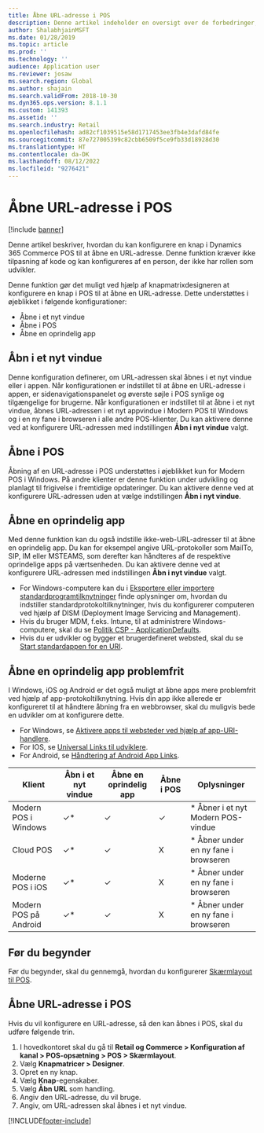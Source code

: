 ```yaml
---
title: Åbne URL-adresse i POS
description: Denne artikel indeholder en oversigt over de forbedringer, der er foretaget i produkt- og kundesøgefunktionen i Dynamics 365 Commerce.
author: ShalabhjainMSFT
ms.date: 01/28/2019
ms.topic: article
ms.prod: ''
ms.technology: ''
audience: Application user
ms.reviewer: josaw
ms.search.region: Global
ms.author: shajain
ms.search.validFrom: 2018-10-30
ms.dyn365.ops.version: 8.1.1
ms.custom: 141393
ms.assetid: ''
ms.search.industry: Retail
ms.openlocfilehash: ad82cf1039515e58d1717453ee3fb4e3dafd84fe
ms.sourcegitcommit: 87e727005399c82cbb6509f5ce9fb33d18928d30
ms.translationtype: HT
ms.contentlocale: da-DK
ms.lasthandoff: 08/12/2022
ms.locfileid: "9276421"
---
```

# <a name="open-url-in-pos"></a>Åbne URL-adresse i POS

[!include [banner](includes/banner.md)]

Denne artikel beskriver, hvordan du kan konfigurere en knap i Dynamics 365 Commerce POS til at åbne en URL-adresse. Denne funktion kræver ikke tilpasning af kode og kan konfigureres af en person, der ikke har rollen som udvikler. 

Denne funktion gør det muligt ved hjælp af knapmatrixdesigneren at konfigurere en knap i POS til at åbne en URL-adresse. Dette understøttes i øjeblikket i følgende konfigurationer:

- Åbne i et nyt vindue
- Åbne i POS
- Åbne en oprindelig app

## <a name="open-in-new-window"></a>Åbn i et nyt vindue

Denne konfiguration definerer, om URL-adressen skal åbnes i et nyt vindue eller i appen. Når konfigurationen er indstillet til at åbne en URL-adresse i appen, er sidenavigationspanelet og øverste søjle i POS synlige og tilgængelige for brugerne. Når konfigurationen er indstillet til at åbne i et nyt vindue, åbnes URL-adressen i et nyt appvindue i Modern POS til Windows og i en ny fane i browseren i alle andre POS-klienter. Du kan aktivere denne ved at konfigurere URL-adressen med indstillingen **Åbn i nyt vindue** valgt.

## <a name="open-within-pos"></a>Åbne i POS

Åbning af en URL-adresse i POS understøttes i øjeblikket kun for Modern POS i Windows. På andre klienter er denne funktion under udvikling og planlagt til frigivelse i fremtidige opdateringer. Du kan aktivere denne ved at konfigurere URL-adressen uden at vælge indstillingen **Åbn i nyt vindue**.

## <a name="open-a-native-app"></a>Åbne en oprindelig app

Med denne funktion kan du også indstille ikke-web-URL-adresser til at åbne en oprindelig app. Du kan for eksempel angive URL-protokoller som MailTo, SIP, IM eller MSTEAMS, som derefter kan håndteres af de respektive oprindelige apps på værtsenheden. Du kan aktivere denne ved at konfigurere URL-adressen med indstillingen **Åbn i nyt vindue** valgt.

- For Windows-computere kan du i [Eksportere eller importere standardprogramtilknytninger](/windows-hardware/manufacture/desktop/export-or-import-default-application-associations) finde oplysninger om, hvordan du indstiller standardprotokoltilknytninger, hvis du konfigurerer computeren ved hjælp af DISM (Deployment Image Servicing and Management).
- Hvis du bruger MDM, f.eks. Intune, til at administrere Windows-computere, skal du se [Politik CSP - ApplicationDefaults](/windows/client-management/mdm/policy-csp-applicationdefaults).
- Hvis du er udvikler og bygger et brugerdefineret websted, skal du se [Start standardappen for en URI](/windows/uwp/launch-resume/launch-default-app).

## <a name="open-a-native-app-seamlessly"></a>Åbne en oprindelig app problemfrit

I Windows, iOS og Android er det også muligt at åbne apps mere problemfrit ved hjælp af app-protokoltilknytning. Hvis din app ikke allerede er konfigureret til at håndtere åbning fra en webbrowser, skal du muligvis bede en udvikler om at konfigurere dette.

- For Windows, se [Aktivere apps til websteder ved hjælp af app-URI-handlere](/windows/uwp/launch-resume/web-to-app-linking).
- For IOS, se [Universal Links til udviklere](https://developer.apple.com/ios/universal-links/).
- For Android, se [Håndtering af Android App Links](https://developer.android.com/training/app-links/).

| Klient                | Åbn i et nyt vindue | Åbne en oprindelig app | Åbne i POS | Oplysninger                           |
|-----------------------|--------------------|-----------------|-----------------|-----------------------------------|
| Modern POS i Windows | ✓\*                | ✓               | ✓              | \* Åbner i et nyt Modern POS-vindue |
| Cloud POS             | ✓\*                | ✓               | X              | \* Åbner under en ny fane i browseren        |
| Moderne POS i iOS     | ✓\*                | ✓               | X              | \* Åbner under en ny fane i browseren        |
| Modern POS på Android | ✓\*                | ✓               | X              | \* Åbner under en ny fane i browseren        |

## <a name="before-you-begin"></a>Før du begynder

Før du begynder, skal du gennemgå, hvordan du konfigurerer [Skærmlayout til POS](pos-screen-layouts.md).

## <a name="open-url-in-pos"></a>Åbne URL-adresse i POS

Hvis du vil konfigurere en URL-adresse, så den kan åbnes i POS, skal du udføre følgende trin.

1. I hovedkontoret skal du gå til **Retail og Commerce \> Konfiguration af kanal \> POS-opsætning \> POS \> Skærmlayout**.
2. Vælg **Knapmatricer \> Designer**.
3. Opret en ny knap.
4. Vælg **Knap**-egenskaber.
5. Vælg **Åbn URL** som handling.
6. Angiv den URL-adresse, du vil bruge.
7. Angiv, om URL-adressen skal åbnes i et nyt vindue.


[!INCLUDE[footer-include](../includes/footer-banner.md)]
